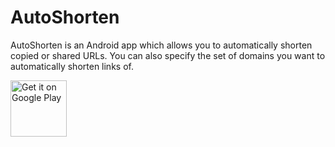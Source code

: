 # AutoShorten

AutoShorten is an Android app which allows you to automatically shorten copied or shared URLs. You can also specify the set of domains you
want to automatically shorten links of.

<a href="https://play.google.com/store/apps/details?id=fergaral.autoshorten" target="_blank"><img src="https://play.google.com/intl/en_us/badges/images/generic/en-play-badge.png" alt="Get it on Google Play" height="90"/></a>
